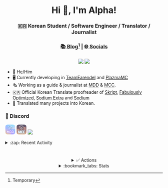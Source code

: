 <div align="center">

# Hi 👋, I'm Alpha!
### :kr: Korean Student / Software Engineer / Translator / Journalist

[^1]: Temporary
### [📚 Blog[^1]](https://blog.alpha93.kr) | [🌐 Socials](https://linktr.ee/alphakr93)
###

[![](https://img.shields.io/badge/-dev@alpha93.kr-EA4335?style=for-the-badge&logo=gmail&logoColor=fcfcfc)](mailto:dev@alpha93.kr)
[![](https://dcbadge.vercel.app/api/shield/410763741786013697)](https://github.com/AlphaKR93)
</div>

- :boy: He/Him
- :desktop_computer: Currently developing in [TeamEarendel](https://github.com/TeamEarendel) and [PlazmaMC](https://github.com/PlazmaMC)
- :newspaper_roll: Working as a guide & journalist at [MDD](https://discord.gg/AZwXTA9Pgx) & [MCC](https://discord.gg/nnkecH6n24).
- :kr: Official Korean Translate proofreader of [Skript](https://github.com/SkriptLand/Skript), [Fabulously Optimized](https://modrinth.com/modpack/fabulously-optimized), [Sodium Extra](https://modrinth.com/mod/sodium-extra) and [Sodium](https://crowdin.com/project/sodium-fabric)
- :page_with_curl: Translated many projects into Korean.

### :speech_balloon: Discord
[<img src="res/MDD.png" width="32px"></img>](https://discord.gg/AZwXTA9Pgx)
[<img src="res/MCC.png" width="32px"></img>](https://discord.gg/nnkecH6n24)
[<img src="https://raw.githubusercontent.com/PlazmaMC/Plazma/main/src/resources/logo-900.png" width="32px"></img>](https://discord.gg/MmfC52K8A8)

<!---
### :gear: Languages
[<img src="https://raw.githubusercontent.com/devicons/devicon/master/icons/java/java-original.svg" width="32px"></img>](https://dev.java/)
[<img src="https://raw.githubusercontent.com/devicons/devicon/master/icons/python/python-original.svg" width="32px"></img>](https://www.python.org/)
[<img src="https://raw.githubusercontent.com/devicons/devicon/master/icons/javascript/javascript-original.svg" width="32px"></img>](https://developer.mozilla.org/en-US/docs/Web/JavaScript)
[<img src="https://raw.githubusercontent.com/devicons/devicon/master/icons/typescript/typescript-original.svg" width="32px"></img>](https://www.typescriptlang.org/)

#### 🔧 Frameworks
[<img src="https://raw.githubusercontent.com/devicons/devicon/master/icons/react/react-original.svg" width="32px"></img>](https://react.dev/)
[<img src="res/NextJS.svg" width="32px"></img>](https://nextjs.org/)

#### 🌐 Deploy tools
[<img src="res/CloudType.png" width="32px"></img>](https://cloudtype.io/)
[<img src="res/Vercel.svg" width="32px"></img>](https://vercel.com/)

#### 🛠️ IDE
[<img src="https://resources.jetbrains.com/storage/products/company/brand/logos/IntelliJ_IDEA_icon.svg?_ga=2.161940724.914009659.1682102253-1838471150.1679665405&_gl=1*1p5cql1*_ga*MTgzODQ3MTE1MC4xNjc5NjY1NDA1*_ga_9J976DJZ68*MTY4MjEwMjI1Mi4zLjAuMTY4MjEwMjI1Mi42MC4wLjA." width="32px"></img>](https://www.jetbrains.com/idea/)
[<img src="https://resources.jetbrains.com/storage/products/company/brand/logos/PyCharm_icon.svg?_ga=2.161940724.914009659.1682102253-1838471150.1679665405&_gl=1*1da02wd*_ga*MTgzODQ3MTE1MC4xNjc5NjY1NDA1*_ga_9J976DJZ68*MTY4MjEwMjI1Mi4zLjEuMTY4MjEwMjI4OC4yNC4wLjA." width="32px"></img>](https://www.jetbrains.com/pycharm/)
[<img src="https://resources.jetbrains.com/storage/products/company/brand/logos/WebStorm_icon.svg?_ga=2.161940724.914009659.1682102253-1838471150.1679665405&_gl=1*ll1geq*_ga*MTgzODQ3MTE1MC4xNjc5NjY1NDA1*_ga_9J976DJZ68*MTY4MjEwMjI1Mi4zLjEuMTY4MjEwMjI5Ny4xNS4wLjA." width="32px"></img>](https://www.jetbrains.com/webstorm/)
--->

<details><summary>:zap: Recent Activity</summary>

<!--START_SECTION:activity-->
1. 🚀 Published release [Alpha-patched 1.20.4](https://github.com/AlphaKR93/Pufferfish/releases/tag/1.20.4) in [AlphaKR93/Pufferfish](https://github.com/AlphaKR93/Pufferfish)
2. 🎉 Merged PR [#60](https://github.com/PlazmaMC/PlazmaBukkit/pull/60) in [PlazmaMC/PlazmaBukkit](https://github.com/PlazmaMC/PlazmaBukkit)
3. 🚀 Published release [Paper 1.20.3 Development Build](https://github.com/AlphaKR93/Dropplane/releases/tag/minecraft/1.20.3/paper) in [AlphaKR93/Dropplane](https://github.com/AlphaKR93/Dropplane)
4. 💪 Opened PR [#60](https://github.com/PlazmaMC/PlazmaBukkit/pull/60) in [PlazmaMC/PlazmaBukkit](https://github.com/PlazmaMC/PlazmaBukkit)
5. 🗣 Commented on [#58](https://github.com/PlazmaMC/PlazmaBukkit/issues/58#issuecomment-1837387456) in [PlazmaMC/PlazmaBukkit](https://github.com/PlazmaMC/PlazmaBukkit)
<!--END_SECTION:activity-->

</details>

#

<div align="center">

<details><summary>✅ Actions</summary>

[![Update Readme](https://img.shields.io/github/actions/workflow/status/AlphaKR93/AlphaKR93/readme_activity.yml?label=Update%20Activity&style=for-the-badge)](https://github.com/AlphaKR93/AlphaKR93/actions/workflows/readme_activity.yml)
[![Update Productive Gists](https://img.shields.io/github/actions/workflow/status/AlphaKR93/AlphaKR93/gist_productive.yml?label=Update%20Productive%20Gist&style=for-the-badge)](https://github.com/AlphaKR93/AlphaKR93/actions/workflows/gist_productive.yml)
[![Update Language Gists](https://img.shields.io/github/actions/workflow/status/AlphaKR93/AlphaKR93/gist_lang.yml?label=Update%20Language%20Gist&style=for-the-badge)](https://github.com/AlphaKR93/AlphaKR93/actions/workflows/gist_lang.yml)

</details>

<details><summary>:bookmark_tabs: Stats</summary>
  
[<img src="http://github-profile-summary-cards.vercel.app/api/cards/profile-details?username=AlphaKR93&theme=default"></img>](https://github.com/AlphaKR93)

[<img src="https://github-readme-stats.vercel.app/api?username=AlphaKR93&count_private=true&show_icons=true&include_all_commits=true"></img>](https://github.com/AlphaKR93)

[<img src="https://github-contribution-stats.vercel.app/api/?username=AlphaKR93"></img>](https://github.com/AlphaKR93)

[<img src="https://streak-stats.demolab.com?user=AlphaKR93&theme=tokyonight_duo"></img>](https://github.com/AlphaKR93)

[<img src="http://mazassumnida.wtf/api/v2/generate_badge?boj=alphakr93"></img>](https://solved.ac/alphakr93)

[<img src="https://github-profile-trophy.vercel.app/?username=AlphaKR93&theme=alduin&margin-w=5&margin-h=5"></img>](https://github.com/AlphaKR93)

</details>
</div>
